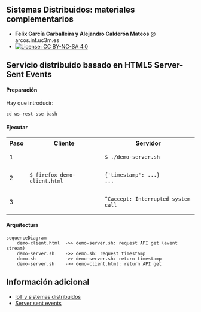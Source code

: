 
## Sistemas Distribuidos: materiales complementarios
+ **Felix García Carballeira y Alejandro Calderón Mateos** @ arcos.inf.uc3m.es
+ [![License: CC BY-NC-SA 4.0](https://img.shields.io/badge/License-CC%20BY--NC--SA%204.0-blue.svg)](https://github.com/acaldero/uc3m_sd/blob/main/LICENSE)


## Servicio distribuido basado en HTML5 Server-Sent Events

#### Preparación

Hay que introducir:
```
cd ws-rest-sse-bash
```


#### Ejecutar

<html>
<table>
<tr><th>Paso</th><th>Cliente</th><th>Servidor</th></tr>
<tr>
<td>1</td>
<td></td>
<td>

```
$ ./demo-server.sh
```

</td>
</tr>

<tr>
<td>2</td>
<td>

```
$ firefox demo-client.html
```

</td>
<td>

```
{'timestamp': ...}
...
```

</td>
</tr>

<tr>
<td>3</td>
<td></td>
<td>

```
^Caccept: Interrupted system call
```

</td>
</tr>
</table>
</html>


#### Arquitectura

```mermaid
sequenceDiagram
    demo-client.html  ->> demo-server.sh: request API get (event stream)
    demo-server.sh    ->> demo.sh: request timestamp
    demo.sh           ->> demo-server.sh: return timestamp
    demo-server.sh    ->> demo-client.html: return API get
```


## Información adicional

 * [IoT y sistemas distribuidos](https://acaldero.github.io/slides/MCYTI_Disenyo_De_Sistemas_Distribuidos/mcti-dsd-se-v5d.pdf#34)
 * [Server sent events](https://developer.mozilla.org/es/docs/Web/API/Server-sent_events/Using_server-sent_events)

